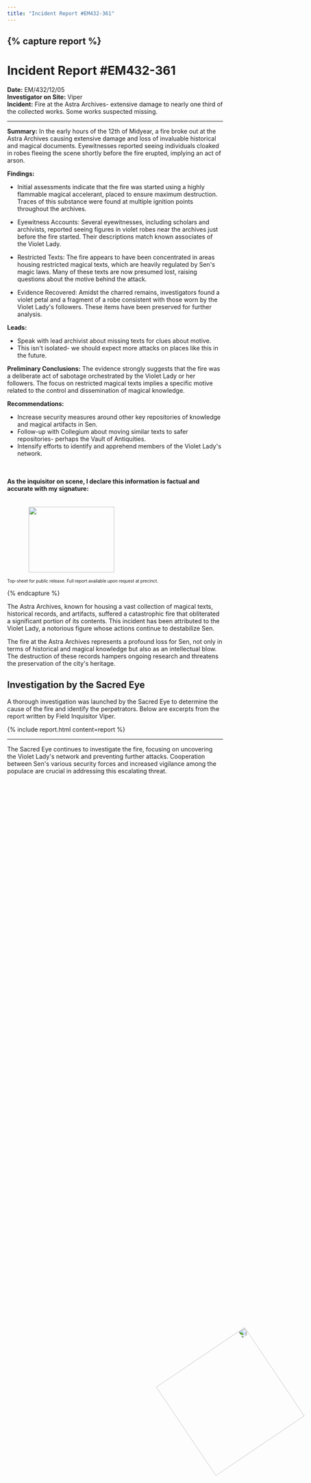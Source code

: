 ```yaml
---
title: "Incident Report #EM432-361"
---
```


{% capture report %}
---
<img style="position: absolute; left: 65%; top: 80%; width: 250px; height: 250px; transform: rotate(56deg); z-index: 3;" src="/sen/assets/images/logos/sacred-eye-seal.png">

# Incident Report #EM432-361
**Date:** EM/432/12/05 <br>
**Investigator on Site:** Viper <br>
**Incident:** Fire at the Astra Archives- extensive damage to nearly one third of the collected works. Some works suspected missing.<br>

---

**Summary:** In the early hours of the 12th of Midyear, a fire broke out at the Astra Archives causing extensive damage and loss of invaluable historical and magical documents. Eyewitnesses reported seeing individuals cloaked in robes fleeing the scene shortly before the fire erupted, implying an act of arson.

**Findings:**

- Initial assessments indicate that the fire was started using a highly flammable magical accelerant, placed to ensure maximum destruction. Traces of this substance were found at multiple ignition points throughout the archives.

- Eyewitness Accounts: Several eyewitnesses, including scholars and archivists, reported seeing figures in violet robes near the archives just before the fire started. Their descriptions match known associates of the Violet Lady.

- Restricted Texts: The fire appears to have been concentrated in areas housing restricted magical texts, which are heavily regulated by Sen's magic laws. Many of these texts are now presumed lost, raising questions about the motive behind the attack.

- Evidence Recovered: Amidst the charred remains, investigators found a violet petal and a fragment of a robe consistent with those worn by the Violet Lady's followers. These items have been preserved for further analysis.

**Leads:**

- Speak with lead archivist about missing texts for clues about motive.
- This isn't isolated- we should expect more attacks on places like this in the future.

**Preliminary Conclusions:** The evidence strongly suggests that the fire was a deliberate act of sabotage orchestrated by the Violet Lady or her followers. The focus on restricted magical texts implies a specific motive related to the control and dissemination of magical knowledge.

**Recommendations:**

- Increase security measures around other key repositories of knowledge and magical artifacts in Sen.
- Follow-up with Collegium about moving similar texts to safer repositories- perhaps the Vault of Antiquities.
- Intensify efforts to identify and apprehend members of the Violet Lady's network.

<br><br>
<b>As the inquisitor on scene, I declare this information is factual and accurate with my signature:</b>
<br><br><br>
<img style="margin-left: 50px; float: left; width: 200px; height: 153px;" src="/sen/assets/images/viper.png">
<br><br><br><br><br><br><br><br><br>
<div style="font-size: 10px;">Top-sheet for public release. Full report available upon request at precinct.</div>

{% endcapture %}

The Astra Archives, known for housing a vast collection of magical texts, historical records, and artifacts, suffered a catastrophic fire that obliterated a significant portion of its contents. This incident has been attributed to the Violet Lady, a notorious figure whose actions continue to destabilize Sen.

<!--more-->

The fire at the Astra Archives represents a profound loss for Sen, not only in terms of historical and magical knowledge but also as an intellectual blow. The destruction of these records hampers ongoing research and threatens the preservation of the city's heritage.

## Investigation by the Sacred Eye

A thorough investigation was launched by the Sacred Eye to determine the cause of the fire and identify the perpetrators. Below are excerpts from the report written by Field Inquisitor Viper.

{% include report.html content=report %}

---
The Sacred Eye continues to investigate the fire, focusing on uncovering the Violet Lady's network and preventing further attacks. Cooperation between Sen's various security forces and increased vigilance among the populace are crucial in addressing this escalating threat.